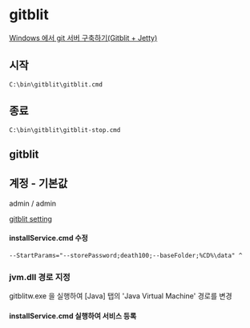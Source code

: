 # gitblit

[Windows 에서 git 서버 구축하기(Gitblit + Jetty)](https://www.lesstif.com/pages/viewpage.action?pageId=26084460)

## 시작
```
C:\bin\gitblit\gitblit.cmd
```

## 종료
```
C:\bin\gitblit\gitblit-stop.cmd
```

## gitblit

## 계정 - 기본값
admin / admin

[gitblit setting](http://gitblit.com/setup_go.html)

#### installService.cmd 수정
```
--StartParams="--storePassword;death100;--baseFolder;%CD%\data" ^
```

### jvm.dll 경로 지정
gitblitw.exe 을 실행하여 [Java] 탭의 'Java Virtual Machine' 경로를 변경

#### installService.cmd 실행하여 서비스 등록
